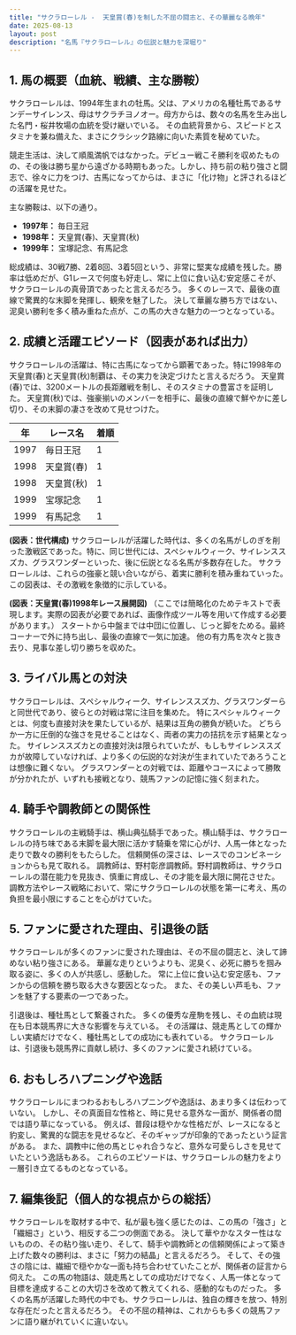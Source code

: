 ```yaml
---
title: "サクラローレル -  天皇賞(春)を制した不屈の闘志と、その華麗なる晩年"
date: 2025-08-13
layout: post
description: "名馬『サクラローレル』の伝説と魅力を深堀り"
---
```


## 1. 馬の概要（血統、戦績、主な勝鞍）

サクラローレルは、1994年生まれの牡馬。父は、アメリカの名種牡馬であるサンデーサイレンス、母はサクラチヨノオー。母方からは、数々の名馬を生み出した名門・桜井牧場の血統を受け継いでいる。  その血統背景から、スピードとスタミナを兼ね備えた、まさにクラシック路線に向いた素質を秘めていた。

競走生活は、決して順風満帆ではなかった。デビュー戦こそ勝利を収めたものの、その後は勝ち星から遠ざかる時期もあった。しかし、持ち前の粘り強さと闘志で、徐々に力をつけ、古馬になってからは、まさに「化け物」と評されるほどの活躍を見せた。

主な勝鞍は、以下の通り。

* **1997年：** 毎日王冠
* **1998年：** 天皇賞(春)、天皇賞(秋)
* **1999年：** 宝塚記念、有馬記念


総成績は、30戦7勝、2着8回、3着5回という、非常に堅実な成績を残した。勝率は低めだが、G1レースで何度も好走し、常に上位に食い込む安定感こそが、サクラローレルの真骨頂であったと言えるだろう。  多くのレースで、最後の直線で驚異的な末脚を発揮し、観衆を魅了した。  決して華麗な勝ち方ではない、泥臭い勝利を多く積み重ねた点が、この馬の大きな魅力の一つとなっている。


## 2. 成績と活躍エピソード（図表があれば出力）

サクラローレルの活躍は、特に古馬になってから顕著であった。特に1998年の天皇賞(春)と天皇賞(秋)制覇は、その実力を決定づけたと言えるだろう。  天皇賞(春)では、3200メートルの長距離戦を制し、そのスタミナの豊富さを証明した。  天皇賞(秋)では、強豪揃いのメンバーを相手に、最後の直線で鮮やかに差し切り、その末脚の凄さを改めて見せつけた。

| 年 | レース名             | 着順 |
|---|----------------------|-----|
| 1997 | 毎日王冠             | 1   |
| 1998 | 天皇賞(春)           | 1   |
| 1998 | 天皇賞(秋)           | 1   |
| 1999 | 宝塚記念             | 1   |
| 1999 | 有馬記念             | 1   |


**(図表：世代構成)**  サクラローレルが活躍した時代は、多くの名馬がしのぎを削った激戦区であった。特に、同じ世代には、スペシャルウィーク、サイレンススズカ、グラスワンダーといった、後に伝説となる名馬が多数存在した。  サクラローレルは、これらの強豪と競い合いながら、着実に勝利を積み重ねていった。  この図表は、その激戦を象徴的に示している。

**(図表：天皇賞(春)1998年レース展開図)**  （ここでは簡略化のためテキストで表現します。実際の図表が必要であれば、画像作成ツール等を用いて作成する必要があります。）  スタートから中盤までは中団に位置し、じっと脚をためる。最終コーナーで外に持ち出し、最後の直線で一気に加速。  他の有力馬を次々と抜き去り、見事な差し切り勝ちを収めた。


## 3. ライバル馬との対決

サクラローレルは、スペシャルウィーク、サイレンススズカ、グラスワンダーらと同世代であり、彼らとの対戦は常に注目を集めた。  特にスペシャルウィークとは、何度も直接対決を果たしているが、結果は互角の勝負が続いた。  どちらか一方に圧倒的な強さを見せることはなく、両者の実力の拮抗を示す結果となった。  サイレンススズカとの直接対決は限られていたが、もしもサイレンススズカが故障していなければ、より多くの伝説的な対決が生まれていたであろうことは想像に難くない。  グラスワンダーとの対戦では、距離やコースによって勝敗が分かれたが、いずれも接戦となり、競馬ファンの記憶に強く刻まれた。


## 4. 騎手や調教師との関係性

サクラローレルの主戦騎手は、横山典弘騎手であった。横山騎手は、サクラローレルの持ち味である末脚を最大限に活かす騎乗を常に心がけ、人馬一体となった走りで数々の勝利をもたらした。  信頼関係の深さは、レースでのコンビネーションからも見て取れる。  調教師は、野村彰彦調教師。野村調教師は、サクラローレルの潜在能力を見抜き、慎重に育成し、その才能を最大限に開花させた。  調教方法やレース戦略において、常にサクラローレルの状態を第一に考え、馬の負担を最小限にすることを心がけていた。


## 5. ファンに愛された理由、引退後の話

サクラローレルが多くのファンに愛された理由は、その不屈の闘志と、決して諦めない粘り強さにある。  華麗な走りというよりも、泥臭く、必死に勝ちを掴み取る姿に、多くの人が共感し、感動した。  常に上位に食い込む安定感も、ファンからの信頼を勝ち取る大きな要因となった。  また、その美しい芦毛も、ファンを魅了する要素の一つであった。

引退後は、種牡馬として繋養された。  多くの優秀な産駒を残し、その血統は現在も日本競馬界に大きな影響を与えている。  その活躍は、競走馬としての輝かしい実績だけでなく、種牡馬としての成功にも表れている。  サクラローレルは、引退後も競馬界に貢献し続け、多くのファンに愛され続けている。


## 6. おもしろハプニングや逸話

サクラローレルにまつわるおもしろハプニングや逸話は、あまり多くは伝わっていない。  しかし、その真面目な性格と、時に見せる意外な一面が、関係者の間では語り草になっている。  例えば、普段は穏やかな性格だが、レースになると豹変し、驚異的な闘志を見せるなど、そのギャップが印象的であったという証言がある。  また、調教中に他の馬とじゃれ合うなど、意外な可愛らしさを見せていたという逸話もある。  これらのエピソードは、サクラローレルの魅力をより一層引き立てるものとなっている。


## 7. 編集後記（個人的な視点からの総括）

サクラローレルを取材する中で、私が最も強く感じたのは、この馬の「強さ」と「繊細さ」という、相反する二つの側面である。  決して華やかなスター性はないものの、その粘り強い走り、そして、騎手や調教師との信頼関係によって築き上げた数々の勝利は、まさに「努力の結晶」と言えるだろう。  そして、その強さの陰には、繊細で穏やかな一面も持ち合わせていたことが、関係者の証言から伺えた。  この馬の物語は、競走馬としての成功だけでなく、人馬一体となって目標を達成することの大切さを改めて教えてくれる、感動的なものだった。  多くの名馬が活躍した時代の中でも、サクラローレルは、独自の輝きを放つ、特別な存在だったと言えるだろう。  その不屈の精神は、これからも多くの競馬ファンに語り継がれていくに違いない。
